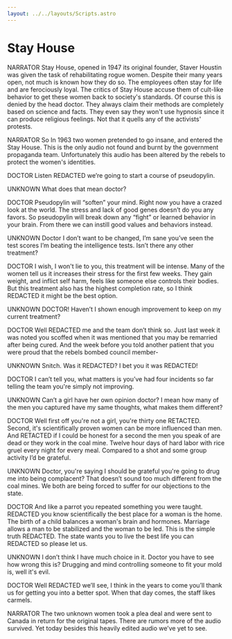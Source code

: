 ```yaml
---
layout: ../../layouts/Scripts.astro
---
```


# Stay House

NARRATOR
Stay House, opened in 1947 its original founder, Staver Houstin was given the task of rehabilitating rogue women. Despite their many years open, not much is known how they do so. The employees often stay for life and are ferociously loyal. The critics of Stay House accuse them of cult-like behavior to get these women back to society's standards. Of course this is denied by the head doctor. They always claim their methods are completely based on science and facts. They even say they won't use hypnosis since it can produce religious feelings. Not that it quells any of the activists' protests. 

NARRATOR
So In 1963 two women pretended to go insane, and entered the Stay House. This is the only audio not found and burnt by the government propaganda team. Unfortunately this audio has been altered by the rebels to protect the women's identities. 

DOCTOR
Listen REDACTED we’re going to start a course of pseudopylin.

UNKNOWN
What does that mean doctor? 

DOCTOR
Pseudopylin will “soften” your mind. Right now you have a crazed look at the world. The stress and lack of good genes doesn’t do you any favors. So pseudopylin will break down any “fight” or learned behavior in your brain. From there we can instill good values and behaviors instead. 

UNKNOWN
Doctor I don’t want to be changed, I’m sane you’ve seen the test scores I’m beating the intelligence tests. Isn’t there any other treatment?

DOCTOR
I wish, I won't lie to you, this treatment will be intense. Many of the women tell us it increases their stress for the first few weeks. They gain weight, and inflict self harm, feels like someone else controls their bodies. But this treatment also has the highest completion rate, so I think REDACTED it might be the best option. 

UNKNOWN
DOCTOR! Haven’t I shown enough improvement to keep on my current treatment? 
	
DOCTOR
Well REDACTED me and the team don’t think so. Just last week it was noted you scoffed when it was mentioned that you may be remarried after being cured. And the week before you told another patient that you were proud that the rebels bombed council member-

UNKNOWN
Snitch. Was it REDACTED? I bet you it was REDACTED!

DOCTOR
I can’t tell you, what matters is you’ve had four incidents so far telling the team you're simply not improving. 

UNKNOWN
Can’t a girl have her own opinion doctor? I mean how many of the men you captured have my same thoughts, what makes them different?

DOCTOR
Well first off you're not a girl, you're thirty one RETACTED. Second, it's scientifically proven women can be more influenced than men. And RETACTED if I could be honest for a second the men you speak of are dead or they work in the coal mine. Twelve hour days of hard labor with rice gruel every night for every meal. Compared to a shot and some group activity I’d be grateful. 

UNKNOWN
Doctor, you're saying I should be grateful you're going to drug me into being complacent? That doesn’t sound too much different from the coal mines. We both are being forced to suffer for our objections to the state. 

DOCTOR
And like a parrot you repeated something you were taught. REDACTED you know scientifically the best place for a woman is the home. The birth of a child balances a woman's brain and hormones. Marriage allows a man to be stabilized and the woman to be led. This is the simple truth REDACTED. The state wants you to live the best life you can REDACTED so please let us. 

UNKNOWN
I don’t think I have much choice in it. Doctor you have to see how wrong this is? Drugging and mind controlling someone to fit your mold is, well it's evil. 

DOCTOR
Well REDACTED we’ll see, I think in the years to come you’ll thank us for getting you into a better spot. When that day comes, the staff likes carmels. 

NARRATOR
The two unknown women took a plea deal and were sent to Canada in return for the original tapes. There are rumors more of the audio survived. Yet today besides this heavily edited audio we’ve yet to see. 